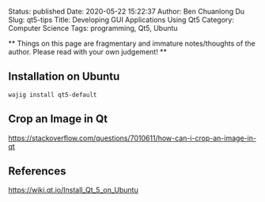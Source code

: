 Status: published
Date: 2020-05-22 15:22:37
Author: Ben Chuanlong Du
Slug: qt5-tips
Title: Developing GUI Applications Using Qt5
Category: Computer Science
Tags: programming, Qt5, Ubuntu

**
Things on this page are
fragmentary and immature notes/thoughts of the author.
Please read with your own judgement!
**

## Installation on Ubuntu

```
wajig install qt5-default
```

## Crop an Image in Qt

https://stackoverflow.com/questions/7010611/how-can-i-crop-an-image-in-qt

## References

https://wiki.qt.io/Install_Qt_5_on_Ubuntu